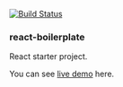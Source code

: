 
[![Build Status](https://travis-ci.org/wkozyra95/react-boilerplate.svg?branch=master)](https://travis-ci.org/wkozyra95/react-boilerplate)
### react-boilerplate  
React starter project.
  
You can see [live demo](https://wkozyra95.github.io/react-boilerplate) here.


